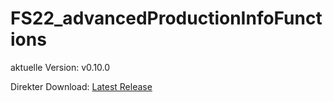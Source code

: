 # FS22_advancedProductionInfoFunctions

aktuelle Version: v0.10.0

Direkter Download: [Latest Release](https://github.com/inconspicuously007/FS22_advancedProductionInfoFunctions/releases/latest/download/FS22_advancedProductionInfoFunctions.zip)
